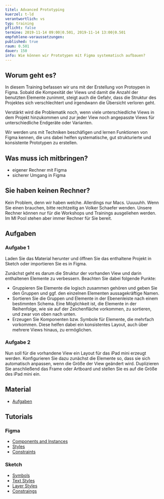 ```yaml
---
titel: Advanced Prototyping
kuerzel: t-ld
verantwortlich: vs
typ: training
pflicht: false
termine: 2019-11-14 09:00|0.501, 2019-11-14 13:00|0.501
empfohlene-voraussetzungen: 
published: true
raum: 0.501
dauer: 150
info: Wie können wir Prototypen mit Figma systematisch aufbauen?
---
```


## Worum geht es?

In diesem Training befassen wir uns mit der Erstellung von Protoypen in Figma. 
Sobald die Kompexität der Views und damit die Anzahl der benutzten Elemente zunimmt, steigt auch die Gefahr, dass die  Struktur des Projektes sich verschlechtert und irgendwann die Übersicht verloren geht.

Verstärkt wird die Problematik noch, wenn viele unterschiedliche Views in dem Projekt hinzukommen und zur jeder View noch angepasste Views für unterschiedliche Endgeräte oder Varianten.

Wir werden uns mit Techniken beschäfigen und lernen Funktionen von Figma kennen, die uns dabei helfen systematische, gut strukturierte und konsistente Prototypen zu erstellen. 


## Was muss ich mitbringen?
- eigener Rechner mit Figma
- sicherer Umgang in Figma

## Sie haben keinen Rechner?
Kein Problem, denn wir haben welche. Allerdings nur Macs. Uuuuuhh. Wenn Sie einen brauchen, bitte rechtzeitig an Volker Schaefer wenden. Unsere Rechner können nur für die Workshops und Trainings ausgeliehen werden. Im MI Pool stehen aber immer Rechner für Sie bereit.

## Aufgaben
### Aufgabe 1
Laden Sie das Material herunter und öffnen Sie das enthaltene Projekt in Sketch oder importieren Sie es in Figma.

Zunächst geht es darum die Struktur der vorhanden View und darin enthaltenen Elemente zu verbessern. 
Beachten Sie dabei folgende Punkte:  
* Gruppieren Sie Elemente die logisch zusammen gehören und geben Sie den Gruppen und ggf. den einzelnen Elementen aussagekräftige Namen.
* Sortieren Sie die Gruppen und Elemente in der Ebenenleiste nach einem bestimmten Schema. Eine Möglichkeit ist, die Elemente in der Reihenfolge, wie sie auf der Zeichenfläche vorkommen, zu sortieren, und zwar von oben nach unten.  
* Erzeugen Sie Komponenten bzw. Symbole für Elemente, die mehrfach vorkommen. 
  Diese helfen dabei ein konsistentes Layout, auch über mehrere Views hinaus, zu ermöglichen.

### Aufgabe 2
Nun soll für die vorhandene View ein Layout für das iPad mini erzeugt werden.
Konfigurieren Sie dazu zunächst die Elemente so, dass sie sich automatisch anpassen, wenn die Größe der View geändert wird.
Duplizieren Sie anschließend das Frame oder Artboard und stellen Sie es auf die Größe des iPad mini ein.

## Material

- [Aufgaben](../../download/trainings/advanced-prototyping/training-advanced-prototyping.zip)

## Tutorials
### Figma
- [Components and Instances](https://help.figma.com/article/66-components/)
- [Styles](https://help.figma.com/category/221-styles)
- [Constraints](https://help.figma.com/article/54-constraints)

### Sketch
- [Symbols](https://www.sketchapp.com/docs/symbols/)
- [Text Styles](https://www.sketchapp.com/docs/text/text-styles/)
- [Layer Styles](https://www.sketchapp.com/docs/styling/shared-styles/)
- [Constraings](https://www.sketchapp.com/docs/layer-basics/constraints/)
